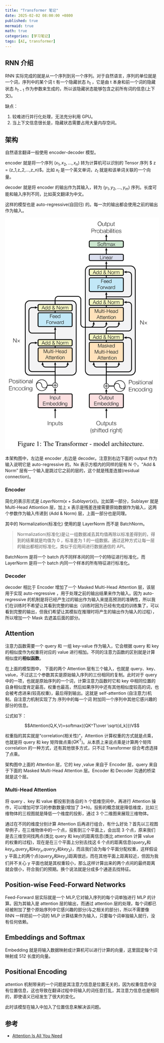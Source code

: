```yaml
---
title: "Transformer 笔记"
date: 2025-02-02 08:00:00 +0800
published: true
mermaid: true
math: true
categories: [学习笔记]
tags: [AI, transformer]
---
```


## RNN 介绍

RNN 实际完成的就是从一个序列到另一个序列。对于自然语言，序列的单位就是一个词，序列中的某个词 t 有一个隐藏状态 $h_t$ ，它是由 t 本身和前一个词的隐藏状态 $h_{t-1}$ 作为参数来生成的，所以该隐藏状态能够包含之前所有词的信息(上下文)。

缺点：

1. 较难进行并行化处理，无法充分利用 GPU。
2. 当上下文信息很长是，隐藏状态需要占用大量内存空间。

## 架构

自然语言翻译一般使用 encoder-decoder 模型。

encoder 就是将一个序列 $(x_1,x_2,...,x_n)$ 转为计算机可以识别的 Tensor 序列 $ z = (z_1,z_2,...,z_n)$。比如 $x_t$ 是一个英文单词，$z_t$ 就是和该单词关联的一个向量。

decoder 就是将 encoder 的输出作为其输入，转为 $(y_1,y_2,...,y_m)$ 序列。长度可能和输入序列不同，比如英文翻译为中文。

这样的模型也是 auto-regressive(自回归) 的。每一次的输出都会使用之前的输出作为输入。

![alt text](/assets/img/2025-02-02-transformer/architecture.png)

本架构图中，左边是 encoder ,右边是 decoder。注意到右边下面的 output 作为输入说明它是 auto-regressive 的。Nx 表示方框内的同样的层有 N 个。“Add & Norm” 层有一个输入是跳过它之前的层的，这个就是残差连接(residual connection)。

### Encoder

简化的表示形式是 $LayerNorm(x + Sublayer(x))$。比如第一部分，Sublayer 就是 Multi-Head Attiontion 层，加上 x 表示是残差连接需要原始数据作为输入，这两个参数作为输入传递到 (Add & Norm) 层，上面一部分也是同理。

其中的 Normalization(标准化) 使用的是 LayerNorm 而不是 BatchNorm。

> Normalization(标准化)是让一组数据减去其均值再除以标准差得到的，得到的结果就是均值为 0 ，标准差为 1 的一组数据。通过这种方式让每一层的输出都相对标准化，类似于应用间进行数据通信的 API。

BatchNorm 是将一个 batch 内不同样本间的同一个的特征进行标准化，而 LayerNorm 是将一个 batch 内同一个样本的所有特征进行标准化。

### Decoder

decoder 相比于 Encoder 增加了一个 Masked Multi-Head Attention 层，该层用于实现 auto-regressive ，用于处理之前的输出结果来作为输入。因为 auto-regressive 的机制是将已经产生过的输出作为输入来提高预测的准确性，所以我们在训练时不希望让其看到完整的输出（训练时因为已经有完成的训练集了，可以看到完整的输出，但我们希望让其模拟在推理时将产生的输出作为输入的过程），所以增加一个 Mask 去遮盖后面的部分。

## Attention

注意力函数需要一个 query 和 一组 key-value 作为输入，它会根据 query 和 key 的相似度作为权重将对应的 value 进行相加。不同的注意力函数的区别就是计算相似度的**相似函数**。

在上面的模型图中， 下面的两个 Attention 层有三个输入，也就是 query、key、value，不过这三个参数其实是原始输入序列的三份相同的复制。此时对于 query 中的一项，也就是原始序列的一个词，计算注意力函数时它和 key 中相同位置的自身相似度肯定最高，权重也最高，然后如果序列中还有其他相似度较高的词，也会被考虑进来(较高权重)，最后得到输出。这就是 self-attention (自注意力)机制。自注意力机制实现了为 序列中的每一个词 附加同一个序列中其他它感兴趣的部分的信息。

公式如下：

$$Attention(Q,K,V)=softmax({QK^T\over \sqrt{d_k}})V$$

权重指的其实就是“correlation(相关性)”，Attention 计算权重的方式就是点乘，也就是将 query 和 key 矩阵做点乘($QK^T$)。从本质上来说点乘是计算两个矩阵 correlation 的一种方式，还有其他很多方式，只不过 Transformer 综合考虑选择了点乘。

架构图中上面的 Attention 层，它的 key ,value 来自于 Encoder 层，query 来自于下面的 Masked Multi-Head Attention 层。Encoder 和 Decoder 沟通的桥梁就是这个层。

### Multi-Head Attention

将 query 、key 和 value 都投影到各自的 h 个低维空间中，再进行 Attention 操作，可以增加可学习的参数数量(增加了 3\*h)。投影的概念就是降低维度，比如三维物体的三视图就是降低一个维度的投影，通过 3 个二维图来展现三维物体。

通过在不同的维度分别计算 Attention 后再进行组合，有什么好处？首先以三视图举例子，在三维物体中的一个点，投影到三个平面上，会出现 3 个点，原来我们是去三维空间找两点(类比 query 和 key)的距离信息(类比 attention 计算 value 的权重的过程)，现在是在三个平面上分别去找这 6 个点的距离信息($query_x$和$key_x$,$query_y$和$key_y$,$query_z$和$key_z$)，而且我们会为每个平面分配权重，这样假设 y 平面上的两个点($query_y$和$key_y$)距离很远，而在其他平面上距离较近，但因为我们并不关心 y 平面也就是其权重较小，那么这样计算出来的两个点间的最终距离就会很小，符合我们的预期。换个说法就是分成多个通道去找特征。

## Position-wise Feed-Forward Networks

Feed-Forward 层实际就是一个 MLP,它对输入序列的每个词单独进行 MLP 的计算。因为其输入是 attention 层的输出，而通过 attention 层的处理，每个词都已经被附加了整个原始序列中它感兴趣的部分(与之相关的部分)，所以不需要像 RNN 一样把前一个词的 MLP 计算结果作为输入，只要每个词单独输入就行，没有任何依赖。

## Embeddings and Softmax

Embedding 就是将输入数据映射成计算机可以进行计算的向量，这里固定每个词映射成 512 长度的向量。

## Positional Encoding

attention 机制带来的一个问题是其注意力信息是位置无关的，因为权重信息中没有位置信息，这也导致在翻译过程中将输入的词任意打乱，其注意力信息也是相同的，即使语义已经发生了很大的变化。

此时该模型在输入中加入了位置信息来解决该问题。

## 参考

- [Attention Is All You Need](https://arxiv.org/abs/1706.03762)
